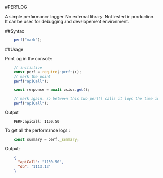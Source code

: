 #PERFLOG


A simple performance logger. No external library. Not tested in production. It can be used for debugging and developement environment. 



##Syntax 

```js 
    perf("mark");
```

##Usage

Print log in the console: 
```js
    // initialize 
    const perf = require("perf")();
    // mark the point
    perf("apiCall");

    const response = await axios.get();

    // mark again. so between this two perf() calls it logs the time in the log
    perf("apiCall");
```

Output
```text
    PERF:apiCall: 1160.50
```
To get all the performance logs :

```js
    const summary = perf._summary;
```

Output: 
```json
    {
      "apiCall": "1160.50",
      "db": "1113.13"
    }
```





